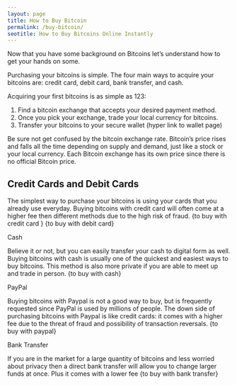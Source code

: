 ```yaml
---
layout: page
title: How to Buy Bitcoin
permalink: /buy-bitcoin/
seotitle: How to Buy Bitcoins Online Instantly
---
```

Now that you have some background on Bitcoins let’s understand how to get your hands on some.

Purchasing your bitcoins is simple. The four main ways to acquire your bitcoins are: credit card, debit card, bank transfer, and cash.

Acquiring your first bitcoins is as simple as 123:

1. Find a bitcoin exchange that accepts your desired payment method.
2. Once you pick your exchange, trade your local currency for bitcoins.
3. Transfer your bitcoins to your secure wallet (hyper link to wallet page) 

Be sure not get confused by the bitcoin exchange rate. Bitcoin’s price rises and falls all the time depending on supply and demand, just like a stock or your local currency. Each Bitcoin exchange has its own price since there is no official Bitcoin price. 


## Credit Cards and Debit Cards 

The simplest way to purchase your bitcoins is using your cards that you already use everyday. 
Buying bitcoins with credit card will often come at a higher fee then different methods due to the high risk of fraud.  {to buy with credit card } {to buy with debit card} 
		

Cash

Believe it or not, but you can easily transfer your cash to digital form as well. Buying bitcoins with cash is usually one of the quickest and easiest ways to buy bitcoins. This method is also more private if you are able to meet up and trade in person. {to buy with cash} 

PayPal

Buying bitcoins with Paypal is not a good way to buy, but is frequently requested since PayPal is used by millions of people. The down side of purchasing bitcoins with Paypal is like credit cards: it comes with a higher fee due to the threat of fraud and possibility of transaction reversals. 
{to buy with paypal} 

Bank Transfer 

If you are in the market for a large quantity of bitcoins and less worried about privacy then a direct bank transfer will allow you to change larger funds at once. Plus it comes with a lower fee 
{to buy with bank transfer}